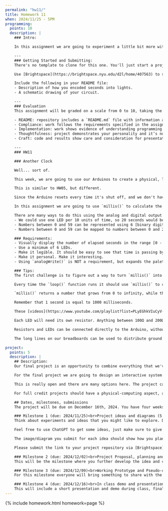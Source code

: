 ```yaml
---
permalink: "hw11/"
title: Homework 11
when: 2024/11/25 - 5PM
programming:
  points: 10
  description: |
    ### Intro:

    In this assignment we are going to experiment a little bit more with the Arduino's output capabilities.

    ---
    ### Getting Started and Submitting:
    There's no template to clone for this one. You'll just start a project named HW11 through the Arduino IDE and then push its folder to your GitHub account (like in this [video](https://www.youtube.com/watch?v=VuhrHrkvV0E)).

    Use [Brightspace](https://brightspace.nyu.edu/d2l/home/407563) to submit a link to your repository and a video of your project working. The video should be 15 to 30 seconds long and you can upload the file to Brightspace or host it somewhere else and submit a link.

    Include the following in your README file:
    - Description of how you encoded seconds into lights.
    - A schematic drawing of your circuit.

    ---
    ### Evaluation
    This assignment will be graded on a scale from 0 to 10, taking the following criteria into account:

    - README: repository includes a `README.md` file with information about the lights and a drawing of the circuit.
    - Compliance: work follows the requirements specified in the assignment description.
    - Implementation: work shows evidence of understanding programming concepts and you are fully using them to express your ideas.
    - Thoughtfulness: project demonstrates your personality and it’s not a straightforward re-implementation of someone else’s idea.
    - Craft: code and results show care and consideration for presentation and professionalism, and work doesn’t look like it was rushed.

    ---
    ### HW11

    ### Another Clock

    Well... sort of.

    This week, we are going to use our Arduinos to create a physical, light-based, time-keeping device.

    This is similar to HW05, but different.

    Since the Arduino resets every time it's shut off, and we don't have it connected to the internet yet, it isn't capable of knowing exactly what time it is. Because of this, there are no functions for getting the current hour, minute or second, just `millis()`, which tells us how many milliseconds have elapsed since the Arduino board began running the current program.

    In this assignment we are going to use `millis()` to calculate the number of seconds that have elapsed since our program began running, and display that using LEDs. Since we will have a finite number of LEDs to do this, we will use "clock" seconds, meaning, numbers between 0 and 59, not 0 to infinity.

    There are many ways to do this using the analog and digital output functions from the Arduino:
    - We could use one LED per 10 units of time, so 20 seconds would be represented by 2 lit LEDs, 30 seconds by 3 LEDs, etc.
    - Numbers between 0 and 59 can be represented using 6 [binary digits, or, bits](https://www.mathsisfun.com/binary-number-system.html).
    - Numbers between 0 and 59 can be mapped to numbers between 0 and 255 and used as parameters to the `analogWrite()` function.

    ### Requirements:
    - Visually display the number of elapsed seconds in the range [0 - 59]. Feel free to include extra LEDs for minutes, hours or milliseconds.
    - Use a minimum of 6 LEDs.
    - Make it legible. It should be easy to see that time is passing by looking at the LEDs. One LED that fades from fully OFF to fully ON over a minute is probably legible. One LED that fades from fully OFF to fully ON over an hour is not legible.
    - Make it personal. Make it interesting.
    - Using `analogWrite()` is NOT a requirement, but expands the palette of possibilities.

    ### Tips:
    The first challenge is to figure out a way to turn `millis()` into wall seconds.

    Every time the `loop()` function runs it should use `millis()` to calculate values for the 6 LEDs.

    `millis()` returns a number that grows from 0 to infinity, while the number of seconds is a number that cycles from 0 to 59 and then back to 0 again. Sounds like a modulus operation.

    Remember that 1 second is equal to 1000 milliseconds.

    These [videos](https://www.youtube.com/playlist?list=PLyEGhkVIuCyV-nFkyuAvXD9yks3EQ9Biv) with week 11 content should help.

    Each LED will need its own resistor. Anything between 100Ω and 200Ω is a good value.

    Resistors and LEDs can be connected directly to the Arduino, without having to use wires. The lab has cables and wire-strippers to make more jumper cables.

    The long lines on our breadboards can be used to distribute ground or 3V throughout the board.

project:
  points: 5
  description: |
    ## Description:
    Our final project is an opportunity to combine everything that we've learned so far to create a piece of work that showcases not only our technical knowledge, but also our design skills, and ability to think critically while making connections between our readings and our practice.

    For the final project we are going to design an interactive system of our choice.

    This is really open and there are many options here. The project can be an artistic piece, a video-game, something more narrative and media based, or even a prototype for a product. It just has to be interactive.

    For full credit projects should have a physical-computing aspect, and an audio or visual aspect, so this means using both an Arduino for input or output, together with a p5js sketch. Projects also have to have custom functions, arrays, objects or classes, `for()` loops and `if()` statements, and demonstrate forethought and planning. At the same time, we're expected to go beyond the basic concepts of programming, so use of external libraries is extremely encouraged.

    ## Dates, milestones, submissions
    The project will be due on December 16th, 2024. You have four weeks to work on it, but there are weekly milestones that have to be submitted for grading. You should not wait until the last week to start programming. You should start programming and experimenting with ideas as soon as you have an idea that you are happy with.

    ### Milestone 1 (due: 2024/11/25)<br>Project ideas and diagrams (5 points)
    Think about experiments and ideas that you might like to explore. Draw and sketch some possibilities on paper/tablet. Start a repository called `FinalProject` and write about your ideas on a `README.md` file. You should submit at least 3 ideas. The ideas don't have to be detailed. Just a paragraph and an image/diagram for each. We'll go over these together and pick one that is balanced in terms of being feasible, engaging and challenging.

    Feel free to use ChatGPT to get some ideas, just make sure to give it credit in your writeup.

    The image/diagram you submit for each idea should show how you plan to split your project between the Arduino and p5js. Which will handle inputs? Outputs? These don't have to be exclusive: you can have inputs and outputs on both parts of your system.

    Please submit the link to your project repository via [Brightspace](https://brightspace.nyu.edu/d2l/home/407563).

    ### Milestone 2 (due: 2024/12/02)<br>Project Proposal, planning and organizing (10 points)
    This will be the milestone where you further develop the idea and create a plan for its development.

    ### Milestone 3 (due: 2024/12/09)<br>Working Prototype and Pseudo-code (10 points)
    For this milestone everyone will bring something to share with the class.

    ### Milestone 4 (due: 2024/12/16)<br>In class demo and presentation (20 points)
    This will include a short presentation and demo during class, final code review and a final writeup.
---
```

{% include homework.html homework=page %}
